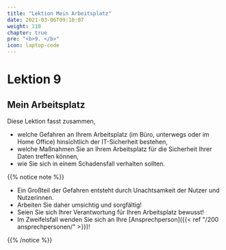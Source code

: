 ```yaml
---
title: "Lektion Mein Arbeitsplatz"
date: 2021-03-06T09:10:07
weight: 110
chapter: true
pre: "<b>9. </b>"
icon: laptop-code
---
```


# Lektion 9
## Mein Arbeitsplatz

Diese Lektion fasst zusammen,

- welche Gefahren an Ihrem Arbeitsplatz (im Büro, unterwegs oder im Home Office) hinsichtlich der IT-Sicherheit bestehen,
- welche Maßnahmen Sie an Ihrem Arbeitsplatz für die Sicherheit Ihrer Daten treffen können,
- wie Sie sich in einem Schadensfall verhalten sollten.

{{% notice note %}}

- Ein Großteil der Gefahren entsteht durch Unachtsamkeit der Nutzer und Nutzerinnen.
- Arbeiten Sie daher umsichtig und sorgfältig!
- Seien Sie sich Ihrer Verantwortung für Ihren Arbeitsplatz bewusst!
- Im Zweifelsfall wenden Sie sich an Ihre [Ansprechperson]({{< ref "/200 ansprechpersonen/" >}})!

{{% /notice %}}
